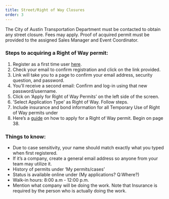 ```yaml
---
title: Street/Right of Way Closures
order: 3
---
```


The City of Austin Transportation Department must be contacted to obtain any street closure. Fees may apply. Proof of acquired permit must be provided to the assigned Sales Manager and Event Coordinator.

### Steps to acquiring a Right of Way permit:

1. Register as a first time user [here](https://abc.austintexas.gov/web/permit/login?reset=true&t_loginAgain=1).
1. Check your email to confirm registration and click on the link provided.
1. Link will take you to a page to confirm your email address, security question, and password.
1. You’ll receive a second email: Confirm and log-in using that new password/username.
1. Click on ‘Apply for Right of Way Permits’ on the left side of the screen.
1. 'Select Application Type' as Right of Way. Follow steps.
1. Include insurance and bond information for all Temporary Use of Right of Way permits under
1. Here’s a [guide](https://assets.austinconventioncenter.com/2023/operational-policy-files/How_to_Apply_for_Permits_on_the_ABC_Website.pdf) on how to apply for a Right of Way permit. Begin on page 38.

### Things to know:

- Due to case sensitivity, your name should match exactly what you typed when first registered.
- If it’s a company, create a general email address so anyone from your team may utilize it.
- History of permits under ‘My permits/cases’
- Status is available online under (My applications? Q:Where?)
- Walk-in hours: 8:00 a.m - 12:00 p.m.
- Mention what company will be doing the work. Note that Insurance is required by the person who is actually doing the work.

